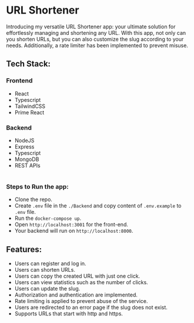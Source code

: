 # URL Shortener

Introducing my versatile URL Shortener app: your ultimate solution for effortlessly managing and shortening any URL. With this app, not only can you shorten URLs, but you can also customize the slug according to your needs. Additionally, a rate limiter has been implemented to prevent misuse.

## Tech Stack:

### Frontend

- React
- Typescript
- TailwindCSS
- Prime React

### Backend

- NodeJS
- Express
- Typescript
- MongoDB
- REST APIs

#

### Steps to Run the app:

- Clone the repo.
- Create `.env` file in the `./Backend` and copy content of `.env.example` to `.env` file.
- Run the `docker-compose up`.
- Open `http://localhost:3001` for the front-end.
- Your backend will run on `http://localhost:8000`.

## Features:

- Users can register and log in.
- Users can shorten URLs.
- Users can copy the created URL with just one click.
- Users can view statistics such as the number of clicks.
- Users can update the slug.
- Authorization and authentication are implemented.
- Rate limiting is applied to prevent abuse of the service.
- Users are redirected to an error page if the slug does not exist.
- Supports URLs that start with http and https.
